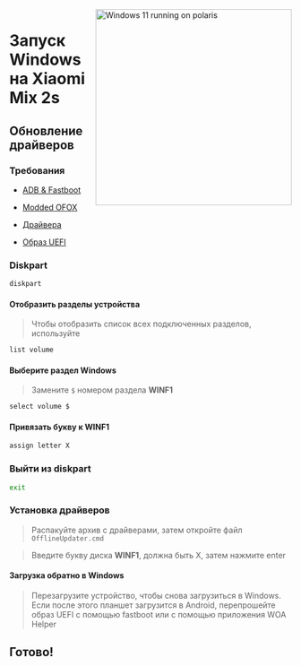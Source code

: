 <img align="right" src="https://github.com/n00b69/woa-polaris/blob/main/polaris.png" width="350" alt="Windows 11 running on polaris">

# Запуск Windows на Xiaomi Mix 2s

## Обновление драйверов 

### Требования
- [ADB & Fastboot](https://developer.android.com/studio/releases/platform-tools)

- [Modded OFOX](https://github.com/n00b69/woa-polaris/releases/download/Files/ofox.img)

- [Драйвера](https://github.com/n00b69/woa-polaris/releases/tag/Drivers)
  
- [Образ UEFI](https://github.com/n00b69/woa-beryllium/releases/tag/UEFI)



### Diskpart
```cmd
diskpart
```

#### Отобразить разделы устройства
> Чтобы отобразить список всех подключенных разделов, используйте
```cmd
list volume
```

#### Выберите раздел Windows 
> Замените `$` номером раздела **WINF1**
```cmd
select volume $
```

#### Привязать букву к WINF1
```cmd
assign letter X
```

### Выйти из diskpart
```cmd
exit
```

### Установка драйверов 
> Распакуйте архив с драйверами, затем откройте файл `OfflineUpdater.cmd`

> Введите букву диска **WINF1**, должна быть X, затем нажмите enter

#### Загрузка обратно в Windows
> Перезагрузите устройство, чтобы снова загрузиться в Windows. Если после этого планшет загрузится в Android, перепрошейте образ UEFI с помощью fastboot или с помощью приложения WOA Helper


## Готово!
